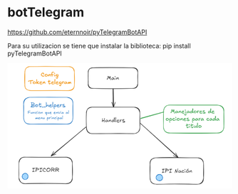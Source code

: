 # botTelegram

https://github.com/eternnoir/pyTelegramBotAPI

Para su utilizacion se tiene que instalar la biblioteca: 
pip install pyTelegramBotAPI

![alt text](assets/flujo.png)